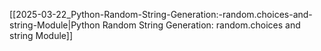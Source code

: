 [[2025-03-22_Python-Random-String-Generation:-random.choices-and-string-Module|Python Random String Generation: random.choices and string Module]]
